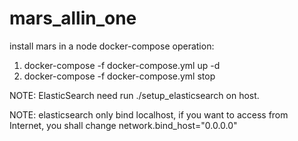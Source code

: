 # mars_allin_one
install mars in a node 
docker-compose  operation:
1. docker-compose -f docker-compose.yml up -d
2. docker-compose -f docker-compose.yml stop

NOTE: ElasticSearch need run ./setup_elasticsearch on host.

NOTE: elasticsearch only bind localhost, if you want to access from Internet, you shall change network.bind_host="0.0.0.0"

